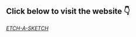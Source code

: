 
<h2>Click below to visit the website 👇</h2>
<a href ="https://ro-yeee.github.io/etch-a-sketch/"><em>ETCH-A-SKETCH</em></a>

